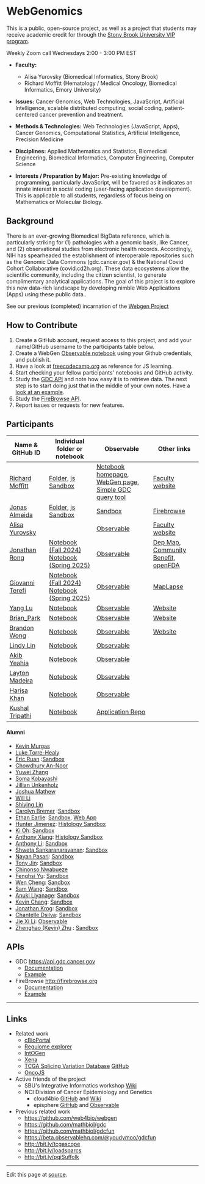# WebGenomics

This is a public, open-source project, as well as a project that students may receive academic credit for through the [Stony Brook University VIP program](https://www.stonybrook.edu/commcms/vertically-integrated-projects/teams/_team_page/team_page.php?team=WebGen%20(Web%20Genomics)).

Weekly Zoom call Wednesdays 2:00 - 3:00 PM EST

- **Faculty:**
  - Alisa Yurovsky (Biomedical Informatics, Stony Brook)
  - Richard Moffitt (Hematology / Medical Oncology, Biomedical Informatics, Emory University)

- **Issues:** Cancer Genomics, Web Technologies, JavaScript, Artificial Intelligence, scalable distributed computing, social coding, patient-centered cancer prevention and treatment.

- **Methods & Technologies:** Web Technologies (JavaScript, Apps), Cancer Genomics, Computational Statistics, Artificial Intelligence, Precision Medicine

- **Disciplines:** Applied Mathematics and Statistics, Biomedical Engineering, Biomedical Informatics, Computer Engineering, Computer Science

- **Interests / Preparation by Major:** Pre-existing knowledge of programming, particularly JavaScript, will be favored as it indicates an innate interest in social coding (user-facing application development). This is applicable to all students, regardless of focus being on Mathematics or Molecular Biology.

## Background

There is an ever-growing Biomedical BigData reference, which is particularly striking for (1) pathologies with a genomic basis, like Cancer, and (2) observational studies from electronic health records. Accordingly, NIH has spearheaded the establishment of interoperable repositories such as the Genomic Data Commons (gdc.cancer.gov) & the National Covid Cohort Collaborative (covid.cd2h.org). These  data ecosystems allow the scientific community, including the citizen scientist, to generate complimentary analytical applications. The goal of this project is to explore this new data-rich landscape by developing nimble Web Applications (Apps) using these public data..

See our previous (completed) incarnation of the [Webgen Project](https://github.com/web4bio/webgen)

## How to Contribute

1. Create a GitHub account, request access to this project, and add your name/GitHub username to the participants table below.
2. Create a WebGen [Observable notebook](https://beta.observablehq.com) using your Github credentials, and publish it.
3. Have a look at [freecodecamp.org](https://www.freecodecamp.org) as reference for JS learning.
4. Start checking your fellow participants' notebooks and GitHub activity.
5. Study the [GDC API](https://docs.gdc.cancer.gov/API/Users_Guide/Getting_Started/) and note how easy it is to retrieve data. The next step is to start doing just that in the middle of your own notes. Have a [look at an example](https://beta.observablehq.com/@jonasalmeida/webgen).
6. Study the [FireBrowse API](http://firebrowse.org).
7. Report issues or requests for new features.

## Participants

| Name & GitHub ID  | Individual folder or notebook | Observable | Other links|
| --- | --- | --- | --- |
| [Richard Moffitt](https://github.com/rmoffitt) | [Folder](/archive/richard/), [js Sandbox](/archive/richard/richard.html) | [Notebook homepage](https://observablehq.com/@rmoffitt?tab=notebooks), [WebGen page](https://observablehq.com/@rmoffitt/webgen), [Simple GDC query tool](https://observablehq.com/@rmoffitt/tcgaplots) | [Faculty website](https://bmi.stonybrookmedicine.edu/people/moffitt_richard) |
| [Jonas Almeida](http://www.github.com/jonasalmeida) | [Folder](https://github.com/web4bio/webgen/tree/master/archive/jonas), [js Sandbox](https://web4bio.github.io/webgen/archive/jonas/) | [Sandbox](https://beta.observablehq.com/@jonasalmeida/webgen)    | [Firebrowse](https://github.com/episphere/firebrowse) |
| [Alisa Yurovsky](https://github.com/ayurovsky) |  | [Observable](https://observablehq.com/@ayurovsky) | [Faculty website](https://ayurovsky.github.io/) |
| [Jonathan Rong](https://github.com/JonathanR3) | [Notebook (Fall 2024)](https://docs.google.com/document/d/1QFNwtVohu7skq8OovGkp-mHzsStY_MeZhLRXlPzvrm4/edit?usp=sharing) [Notebook (Spring 2025)](https://docs.google.com/document/d/1WLrHqfWtBTswwXp-LjLHEQV7arbbwUvGU-aXZo45Skc/edit?usp=sharing) | [Observable](https://observablehq.com/@jonathan-rong-ws)    | [Dep Map](https://github.com/JonathanR3/webgenvisualizerdepmap), [Community Benefit](https://github.com/JonathanR3/webgenvisualizercommunitybenefit), [openFDA](https://github.com/JonathanR3/webgenvisualizeropenFDA) | 
| [Giovanni Terefi](https://github.com/GTeref) | [Notebook (Fall 2024)](https://docs.google.com/document/d/1pDePu8BtYMlNxpV--ER21p3NiRFPc_W9MM3tr7s0RGQ/edit?usp=sharing) [Notebook (Spring 2025)](https://docs.google.com/document/d/17hbkstRJZOaKGm1iMhNbd9OkWJ4_Jy7P-fJDg5P-2dA/edit?usp=sharing) | [Observable](https://observablehq.com/d/2ca3ea29878f962a) | [MapLapse](https://gteref.github.io/maplapse-js/)
| [Yang Lu](https://github.com/ylu8888) | [Notebook](https://docs.google.com/document/d/153bDcST4n6PRddMa795rxFFZC3uWDlU8GehsuM_VSu4/edit) | [Observable](https://observablehq.com/d/434676d8de99a0ae) |[Website](https://genomegenesis.netlify.app/)|
| [Brian_Park](https://github.com/Brian16Park) | [Notebook](https://docs.google.com/document/d/1Rzv6_fdBS-1KSObWylFYxYH-_q0L9a70ixUaRhegpw4/edit?usp=sharing) | [Observable](https://observablehq.com/@brian-park-ws/brian) | [Website](https://genomegenesis.netlify.app/) |
| [Brandon Wong](https://github.com/brandon0719) | [Notebook](https://observablehq.com/d/a730493af48fe046) | [Observable](https://observablehq.com/d/a730493af48fe046) | [Website](https://genomegenesis.netlify.app/) |
| [Lindy Lin](https://github.com/lindy932) | [Notebook](https://docs.google.com/document/d/1JTkpjAHrrsq615wGbI9M7_qZrMNEHV8jisEkxSnI2-8/edit?usp=sharing)| [Observable](https://observablehq.com/@lindy-lins-workspace)|
| [Akib Yeahia](https://github.com/AkibY04) | [Notebook](https://docs.google.com/document/d/1Emz8VGbL9iEnqPW_Nciza8WwVZewKZZaM_vDmR6KmF4/edit?usp=sharing)| [Observable](https://observablehq.com/d/c3f89568bb516cc7)|
| [Layton Madeira](https://github.com/LaytonMadeira) | [Notebook](https://docs.google.com/document/d/1GJQzFLocTeUDqkR8KYlO9D2V36U7l76OpLVKoB15v-k/edit?usp=sharing)| [Observable](https://observablehq.com/d/c5b1f4d8b44c38e2)||
| [Harisa Khan](https://github.com/hkhan015) | [Notebook](https://docs.google.com/document/d/1gw6_wGcOB_LiLW7uyJt6ZcSvk7KMXLyJ7dh-WzDpGsM/edit?usp=sharing)| [Observable](https://observablehq.com/d/de9c1bf1f80850cc)||
| [Kushal Tripathi](https://github.com/Cashal17/) | [Notebook](https://docs.google.com/document/d/1dYCH6z9cDiP62kC4WDKY2yCqxOAsvDbwWoewDmJVOAM/edit?usp=sharing)| [Application Repo](https://github.com/Cashal17/webgen-crash-atlas)||


#### Alumni
  * [Kevin Murgas](https://github.com/kevin-murgas)
  * [Luke Torre-Healy](https://github.com/lthealy)
  * [Eric Ruan](https://github.com/ericr491) :[Sandbox](https://observablehq.com/@ericr491/webgen)
  * [Chowdhury An-Noor](https://github.com/chowdhuryannoor)
  * [Yuwei Zhang](https://github.com/Yuw-zhang)
  * [Soma Kobayashi](https://github.com/skobayashi0417)
  * [Jillian Unkenholz](https://github.com/jillianunk32)
  * [Joshua Mathew](https://github.com/jmath908)
  * [Will Li](https://github.com/liwll)
  * [Shiying Lin](https://github.com/20shiy)
  * [Carolyn Bremer](http://www.github.com/cgbrem) :[Sandbox](https://observablehq.com/@cgbrem/web-gen-fall-19)
  * [Ethan Earlie](https://github.com/Ethan-Earlie): [Sandbox](https://observablehq.com/@ethan-earlie/webgen), [Web App](https://web4bio.github.io/webgen/main/) 
  * [Hunter Jimenez](https://github.com/hunterjimenezsbu): [Histology Sandbox](https://observablehq.com/@huntsmna817/webgen)
  * [Ki Oh](https://github.com/KO-BMI): [Sandbox](https://observablehq.com/@fluffyshoes/web-gen-fall-19) 
  * [Anthony Xiang](https://github.com/anthonyxiang1): [Histology Sandbox](https://observablehq.com/@axian0420/webgen-second-edition)
  * [Anthony Li](https://github.com/anthonyli22): [Sandbox](https://observablehq.com/@anthonyli22/webgen-notebook)
  * [Shweta Sankaranarayanan](https://github.com/shweta98): [Sandbox](https://observablehq.com/@shweta98/webgen)
  * [Nayan Pasari](https://github.com/npasari): [Sandbox](https://observablehq.com/@npasari)
  * [Tony Jin](https://github.com/t5n): [Sandbox](https://beta.observablehq.com/@t5n)
  * [Chinonso Nwabueze](http://www.github.com/conwabueze)
  * [Fenghsi Yu](http://www.github.com/fenghsi): [Sandbox](https://observablehq.com/@fenghsi/webgen/2)
  * [Wen Cheng](http://www.github.com/wencheng921): [Sandbox](https://beta.observablehq.com/@wencheng921/webgen)
  * [Sam Wang](http://www.github.com/SuperZam): [Sandbox](https://observablehq.com/@superzam/web-genomics/5)
  * [Anuki Liyanage](https://github.com/ANUKI11): [Sandbox](https://observablehq.com/@anuki11/webgen/2)
  * [Kevin Chang](https://github.com/Xnonx14): [Sandbox](https://beta.observablehq.com/@xnonx14/kevin-changs-notebook)
  * [Jonathan Krog](https://github.com/Jonathan-Krog): [Sandbox](https://beta.observablehq.com/@jonathan-krog/webgen-fall-2019)
  * [Chantelle Dsilva](http://www.github.com/chantelle-dsilva): [Sandbox](https://beta.observablehq.com/@chantelle-dsilva/webgen)
  * [Jie Xi Li](https://github.com/jli0980): [Observable](https://observablehq.com/@39a49c172bedfa3c/webgen-spring-2022)
  * [Zhenghao (Kevin) Zhu](https://github.com/ZhenghaoZhu) : [Sandbox](https://observablehq.com/@zhenghaozhu/webgen)
  
## APIs
* GDC https://api.gdc.cancer.gov
  * [Documentation](https://docs.gdc.cancer.gov/API/Users_Guide/Getting_Started/#api-endpoints)
  * [Example](https://api.gdc.cancer.gov/projects?fields=disease_type&size=2)
* FireBrowse http://firebrowse.org
  * [Documentation](http://firebrowse.org/api-docs/)
  * [Example](http://firebrowse.org/api/v1/Samples/mRNASeq?format=json&gene=GATA6&cohort=PAAD&page=1&page_size=2&sort_by=tcga_participant_barcode)

____


## Links
* Related work
  * [cBioPortal](https://www.cbioportal.org/)
  * [Regulome explorer](http://explorer.cancerregulome.org/)
  * [IntOGen](www.intogen.org/)
  * [Xena](genome-cancer.ucsc.edu)
  * [TCGA Splicing Variation Database](http://tsvdb.com/) [GitHub](https://github.com/wenjie1991/TSVdb)
  * [OncoJS](https://github.com/oncojs)
* Active friends of the project
  * SBU's Integrative Informatics workshop [Wiki](https://sites.google.com/mathbiol.org/integrativeinformatics/home)
  * NCI Division of Cancer Epidemiology and Genetics
    * cloud4bio [GitHub](https://github.com/cloud4bio/cloud4bio.github.com) and [Wiki](https://sites.google.com/mathbiol.org/cloud4bio/home)
    * episphere [GitHub](https://github.com/episphere) and [Observable](https://observablehq.com/@episphere)
* Previous related work
  * https://github.com/web4bio/webgen
  * https://github.com/mathbiol/gdc
  * https://github.com/mathbiol/gdcfun
  * https://beta.observablehq.com/@youdymoo/gdcfun
  * http://bit.ly/tcgascope
  * http://bit.ly/loadsparcs
  * http://bit.ly/pqiSuffolk


____

Edit this page at [source](https://github.com/web4bio/webgen/blob/master/README.md).

